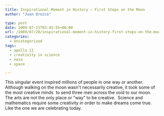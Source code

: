 ```yaml
---
title: Inspirational Moment in History – First Steps on the Moon
author: "Juan Orozco" 

type: post
date: 2009-07-21T03:45:55+00:00
url: /2009/07/20/inspirational-moment-in-history-first-steps-on-the-moon/
categories:
  - Uncategorized
tags:
  - apollo 11
  - creativity in science
  - nasa
  - space

---
```

This singular event inspired millions of people in one way or another.  Although walking on the moon wasn't necessarily creative, it took some of the most creative minds  to send three men across the void to our moon.  The arts are not the only place or "way" to be creative.  Science and mathematics require some creativity in order to make dreams come true. Like the one we are celebrating today.